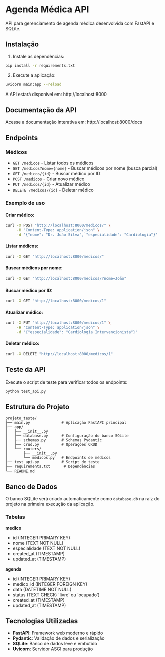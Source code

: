 # Agenda Médica API

API para gerenciamento de agenda médica desenvolvida com FastAPI e SQLite.

## Instalação

1. Instale as dependências:
```bash
pip install -r requirements.txt
```

2. Execute a aplicação:
```bash
uvicorn main:app --reload
```

A API estará disponível em: http://localhost:8000

## Documentação da API

Acesse a documentação interativa em: http://localhost:8000/docs

## Endpoints

### Médicos

- `GET /medicos` - Listar todos os médicos
- `GET /medicos?nome={nome}` - Buscar médicos por nome (busca parcial)
- `GET /medicos/{id}` - Buscar médico por ID
- `POST /medicos` - Criar novo médico
- `PUT /medicos/{id}` - Atualizar médico
- `DELETE /medicos/{id}` - Deletar médico

### Exemplo de uso

#### Criar médico:
```bash
curl -X POST "http://localhost:8000/medicos/" \
     -H "Content-Type: application/json" \
     -d '{"nome": "Dr. João Silva", "especialidade": "Cardiologia"}'
```

#### Listar médicos:
```bash
curl -X GET "http://localhost:8000/medicos/"
```

#### Buscar médicos por nome:
```bash
curl -X GET "http://localhost:8000/medicos/?nome=João"
```

#### Buscar médico por ID:
```bash
curl -X GET "http://localhost:8000/medicos/1"
```

#### Atualizar médico:
```bash
curl -X PUT "http://localhost:8000/medicos/1" \
     -H "Content-Type: application/json" \
     -d '{"especialidade": "Cardiologia Intervencionista"}'
```

#### Deletar médico:
```bash
curl -X DELETE "http://localhost:8000/medicos/1"
```

## Teste da API

Execute o script de teste para verificar todos os endpoints:

```bash
python test_api.py
```

## Estrutura do Projeto

```
projeto_teste/
├── main.py              # Aplicação FastAPI principal
├── app/
│   ├── __init__.py
│   ├── database.py      # Configuração do banco SQLite
│   ├── schemas.py       # Schemas Pydantic
│   ├── crud.py          # Operações CRUD
│   └── routers/
│       ├── __init__.py
│       └── medicos.py   # Endpoints de médicos
├── test_api.py          # Script de teste
├── requirements.txt      # Dependências
└── README.md
```

## Banco de Dados

O banco SQLite será criado automaticamente como `database.db` na raiz do projeto na primeira execução da aplicação.

### Tabelas

**medico**
- id (INTEGER PRIMARY KEY)
- nome (TEXT NOT NULL)
- especialidade (TEXT NOT NULL)
- created_at (TIMESTAMP)
- updated_at (TIMESTAMP)

**agenda**
- id (INTEGER PRIMARY KEY)
- medico_id (INTEGER FOREIGN KEY)
- data (DATETIME NOT NULL)
- status (TEXT CHECK: 'livre' ou 'ocupado')
- created_at (TIMESTAMP)
- updated_at (TIMESTAMP)

## Tecnologias Utilizadas

- **FastAPI**: Framework web moderno e rápido
- **Pydantic**: Validação de dados e serialização
- **SQLite**: Banco de dados leve e embutido
- **Uvicorn**: Servidor ASGI para produção 